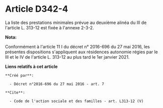 # Article D342-4

La liste des prestations minimales prévue au deuxième alinéa du III de l'article L. 313-12 est fixée à l'annexe 2-3-2.

**Nota:**

Conformément à l'article 11 I du décret n° 2016-696 du 27 mai 2016, les présentes dispositions s'appliquent aux résidences
autonomie régies par le III et le IV de l'article L. 313-12 au plus tard le 1er janvier 2021.

**Liens relatifs à cet article**

	**Créé par**:

	  - Décret n°2016-696 du 27 mai 2016 - art. 7

	**Cite**:

	  - Code de l'action sociale et des familles - art. L313-12 (V)
